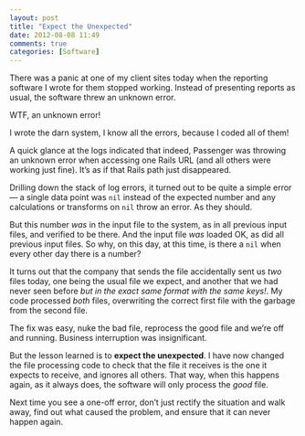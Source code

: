 ```yaml
---
layout: post
title: "Expect the Unexpected"
date: 2012-08-08 11:49
comments: true
categories: [Software]
---
```


There was a panic at one of my client sites today when the reporting software I wrote for them stopped working. Instead of presenting reports as usual, the software threw an unknown error.

WTF, an unknown error!

I wrote the darn system, I know all the errors, because I coded all of them!

A quick glance at the logs indicated that indeed, Passenger was throwing an unknown error when accessing one Rails URL (and all others were working just fine). It’s as if that Rails path just disappeared.

Drilling down the stack of log errors, it turned out to be quite a simple error — a single data point was `nil` instead of the expected number and any calculations or transforms on `nil` throw an error. As they should.

But this number *was* in the input file to the system, as in all previous input files, and verified to be there. And the input file *was* loaded OK, as did all previous input files. So why, on this day, at this time, is there a `nil` when every other day there is a number?

It turns out that the company that sends the file accidentally sent us *two* files today, one being the usual file we expect, and another that we had never seen before *but in the exact same format with the same keys!*. My code processed *both* files, overwriting the correct first file with the garbage from the second file.

The fix was easy, nuke the bad file, reprocess the good file and we’re off and running. Business interruption was insignificant.

But the lesson learned is to **expect the unexpected**. I have now changed the file processing code to check that the file it receives is the one it expects to receive, and ignores all others. That way, when this happens again, as it always does, the software will only process the *good* file.

Next time you see a one-off error, don’t just rectify the situation and walk away, find out what caused the problem, and ensure that it can never happen again.
